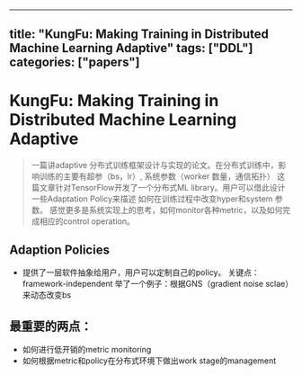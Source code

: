# 

<!--
 * @Author: vihowe
 * @Date: 2022-01-15 22:24:01
 * @LastEditTime: 2022-01-15 23:38:38
 * @FilePath: /myBlog/content/posts/kungfu/index.md
-->
---
title: "KungFu: Making Training in Distributed Machine Learning Adaptive"
tags: ["DDL"]
categories: ["papers"]
---
# KungFu: Making Training in Distributed Machine Learning Adaptive

> 一篇讲adaptive 分布式训练框架设计与实现的论文。在分布式训练中，影响训练的主要有超参（bs，lr）,
系统参数（worker 数量，通信拓扑）
这篇文章针对TensorFlow开发了一个分布式ML library。用户可以借此设计一些Adaptation Policy来描述
如何在训练过程中改变hyper和system 参数。
感觉更多是系统实现上的思考，如何monitor各种metric，以及如何完成相应的control operation。

## Adaption Policies
- 提供了一层软件抽象给用户，用户可以定制自己的policy。
关键点：framework-independent
举了一个例子：根据GNS（gradient noise sclae）来动态改变bs

## 最重要的两点：
- 如何进行低开销的metric monitoring
- 如何根据metric和policy在分布式环境下做出work stage的management
